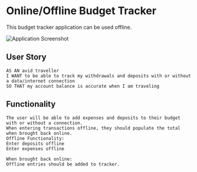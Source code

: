 # Online/Offline Budget Tracker
This budget tracker application can be used offline.

![Application Screenshot](./assets/dashboard_offline.png)

## User Story
```
AS AN avid traveller
I WANT to be able to track my withdrawals and deposits with or without a data/internet connection
SO THAT my account balance is accurate when I am traveling
```


## Functionality
```
The user will be able to add expenses and deposits to their budget with or without a connection. 
When entering transactions offline, they should populate the total when brought back online.
Offline Functionality:
Enter deposits offline
Enter expenses offline

When brought back online:
Offline entries should be added to tracker.
